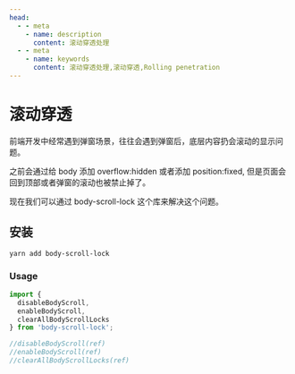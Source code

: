 ```yaml
---
head:
  - - meta
    - name: description
      content: 滚动穿透处理
  - - meta
    - name: keywords
      content: 滚动穿透处理,滚动穿透,Rolling penetration
---
```


# 滚动穿透

前端开发中经常遇到弹窗场景，往往会遇到弹窗后，底层内容扔会滚动的显示问题。

之前会通过给 body 添加 overflow:hidden 或者添加 position:fixed, 但是页面会回到顶部或者弹窗的滚动也被禁止掉了。

现在我们可以通过 body-scroll-lock 这个库来解决这个问题。

## 安装

```shell
yarn add body-scroll-lock
```

### Usage

```javascript
import {
  disableBodyScroll,
  enableBodyScroll,
  clearAllBodyScrollLocks
} from 'body-scroll-lock';

//disableBodyScroll(ref)
//enableBodyScroll(ref)
//clearAllBodyScrollLocks(ref)
```
